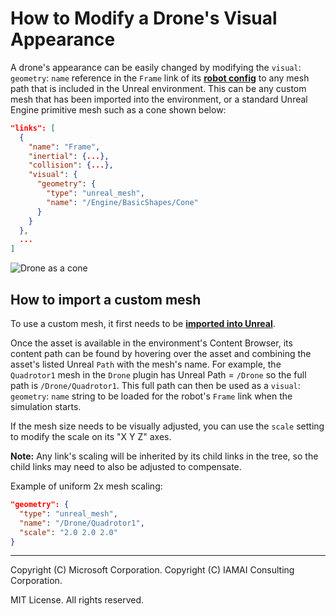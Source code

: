 # How to Modify a Drone's Visual Appearance

A drone's appearance can be easily changed by modifying the `visual`: `geometry`: `name` reference in the `Frame` link of its **[robot config](config_robot.md)** to any mesh path that is included in the Unreal environment. This can be any custom mesh that has been imported into the environment, or a standard Unreal Engine primitive mesh such as a cone shown below:

``` json
"links": [
  {
    "name": "Frame",
    "inertial": {...},
    "collision": {...},
    "visual": {
      "geometry": {
        "type": "unreal_mesh",
        "name": "/Engine/BasicShapes/Cone"
      }
    }
  },
  ...
]
```

![Drone as a cone](images/projectairsim_plugin_spawn_cone.jpg)

## How to import a custom mesh

To use a custom mesh, it first needs to be **[imported into Unreal](https://docs.unrealengine.com/en-US/Engine/Content/Types/StaticMeshes/HowTo/Importing/index.html)**.

Once the asset is available in the environment's Content Browser, its content path can be found by hovering over the asset and combining the asset's listed Unreal `Path` with the mesh's name. For example, the `Quadrotor1` mesh in the `Drone` plugin has Unreal Path = `/Drone` so the full path is `/Drone/Quadrotor1`. This full path can then be used as a `visual`: `geometry`: `name` string to be loaded for the robot's `Frame` link when the simulation starts.

If the mesh size needs to be visually adjusted, you can use the `scale` setting to modify the scale on its "X Y Z" axes.

**Note:** Any link's scaling will be inherited by its child links in the tree, so the child links may need to also be adjusted to compensate.

Example of uniform 2x mesh scaling:

``` json
"geometry": {
  "type": "unreal_mesh",
  "name": "/Drone/Quadrotor1",
  "scale": "2.0 2.0 2.0"
}
```

---

Copyright (C) Microsoft Corporation. 
Copyright (C) IAMAI Consulting Corporation.

MIT License. All rights reserved.
